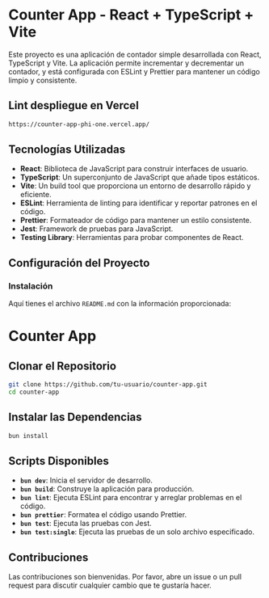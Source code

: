 # Counter App - React + TypeScript + Vite

Este proyecto es una aplicación de contador simple desarrollada con React, TypeScript y Vite. La aplicación permite incrementar y decrementar un contador, y está configurada con ESLint y Prettier para mantener un código limpio y consistente.

## Lint despliegue en Vercel

```bash
https://counter-app-phi-one.vercel.app/

```

## Tecnologías Utilizadas

- **React**: Biblioteca de JavaScript para construir interfaces de usuario.
- **TypeScript**: Un superconjunto de JavaScript que añade tipos estáticos.
- **Vite**: Un build tool que proporciona un entorno de desarrollo rápido y eficiente.
- **ESLint**: Herramienta de linting para identificar y reportar patrones en el código.
- **Prettier**: Formateador de código para mantener un estilo consistente.
- **Jest**: Framework de pruebas para JavaScript.
- **Testing Library**: Herramientas para probar componentes de React.

## Configuración del Proyecto

### Instalación

Aquí tienes el archivo `README.md` con la información proporcionada:

# Counter App

## Clonar el Repositorio

```bash
git clone https://github.com/tu-usuario/counter-app.git
cd counter-app
```

## Instalar las Dependencias

```bash
bun install
```

## Scripts Disponibles

- **`bun dev`**: Inicia el servidor de desarrollo.
- **`bun build`**: Construye la aplicación para producción.
- **`bun lint`**: Ejecuta ESLint para encontrar y arreglar problemas en el código.
- **`bun prettier`**: Formatea el código usando Prettier.
- **`bun test`**: Ejecuta las pruebas con Jest.
- **`bun test:single`**: Ejecuta las pruebas de un solo archivo especificado.

## Contribuciones

Las contribuciones son bienvenidas. Por favor, abre un issue o un pull request para discutir cualquier cambio que te gustaría hacer.

